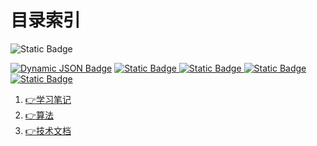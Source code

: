# 目录索引
<img alt="Static Badge" src="https://img.shields.io/badge/language-Java-blue">

<a href="https://github.com/HmEJ"><img alt="Dynamic JSON Badge" src="https://img.shields.io/badge/dynamic/json?url=https%3A%2F%2Fapi.spencerwoo.com%2Fsubstats%2F%3Fsource%3Dgithub%26queryKey%3DHmEJ&query=%24.data.totalSubs&suffix=%20followers&logo=github&label=GitHub" ></a>
<a href="https://www.instagram.com/j.elmo/"><img alt="Static Badge" src="https://img.shields.io/badge/nothing-fllowme-brightgreen?logo=instagram&logoColor=ffffff&label=j.elmo">
</a>
<a href="https://www.youtube.com/channel/UC7Qfl9xgFGr3hT3zRXqAeEA"><img alt="Static Badge" src="https://img.shields.io/badge/nothing-followme-brightgreen?logo=youtube&logoColor=DC143C&label=j.elmo">
</a>
<a href="https://twitter.com/JoneElmo"><img alt="Static Badge" src="https://img.shields.io/badge/j.elmo-followme-brightgreen?logo=twitter&labelColor=D3D3D3">
</a>
<a href="https://space.bilibili.com/171797459?spm_id_from=333.1007.0.0"><img alt="Static Badge" src="https://img.shields.io/badge/%E9%87%8D%E6%A1%88%E7%B5%84%E4%B9%8B%E8%99%8E%E6%9B%B9%E9%81%94%E8%8F%AF-%E8%A8%82%E9%96%B2-brightgreen?logo=bilibili">
</a>

1. [👉学习笔记](Study_Notes)
2. [👉算法](Algorithm)
3. [👉技术文档](Technical_Documention)